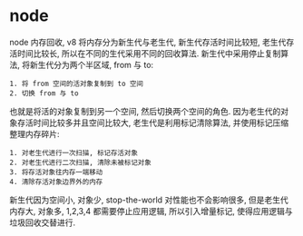  # node

node 内存回收, v8 将内存分为新生代与老生代, 新生代存活时间比较短, 老生代存活时间比较长, 所以在不同的生代采用不同的回收算法.
新生代中采用停止复制算法, 将新生代分为两个半区域, from 与 to:
```
1. 将 from 空间的活对象复制到 to 空间
2. 切换 from 与 to
```
也就是将活的对象复制到另一个空间, 然后切换两个空间的角色.
因为老生代的对象存活时间比较多并且空间比较大, 老生代是利用标记清除算法, 并使用标记压缩整理内存碎片:
```
1. 对老生代进行一次扫描, 标记存活对象
2. 对老生代进行二次扫描, 清除未被标记对象
3. 将存活对象往内存一端移动
4. 清除存活对象边界外的内存
```
新生代因为空间小, 对象少, stop-the-world 对性能也不会影响很多, 但是老生代内存大, 对象多, 1,2,3,4 都需要停止应用逻辑, 所以引入增量标记, 使得应用逻辑与垃圾回收交替进行.